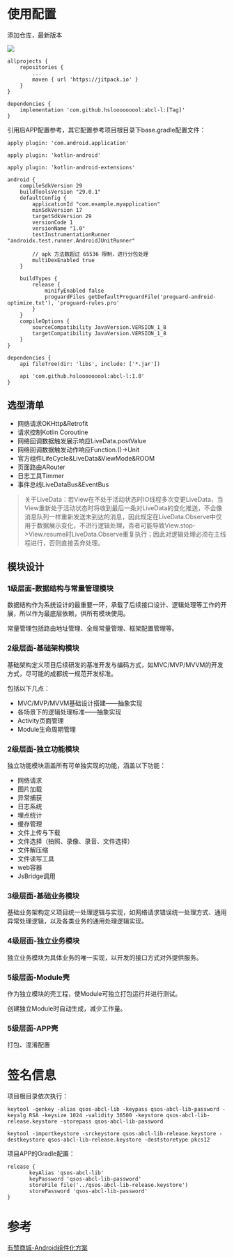 # 使用配置
添加仓库，最新版本

[![](https://jitpack.io/v/hslooooooool/abcl-l.svg)](https://jitpack.io/#hslooooooool/abcl-l)

```
allprojects {
    repositories {
        ...
        maven { url 'https://jitpack.io' }
    }
}

dependencies {
    implementation 'com.github.hslooooooool:abcl-l:[Tag]'
}
```
引用后APP配置参考，其它配置参考项目根目录下base.gradle配置文件：
```
apply plugin: 'com.android.application'

apply plugin: 'kotlin-android'

apply plugin: 'kotlin-android-extensions'

android {
    compileSdkVersion 29
    buildToolsVersion "29.0.1"
    defaultConfig {
        applicationId "com.example.myapplication"
        minSdkVersion 17
        targetSdkVersion 29
        versionCode 1
        versionName "1.0"
        testInstrumentationRunner "androidx.test.runner.AndroidJUnitRunner"

        // apk 方法数超过 65536 限制，进行分包处理
        multiDexEnabled true
    }

    buildTypes {
        release {
            minifyEnabled false
            proguardFiles getDefaultProguardFile('proguard-android-optimize.txt'), 'proguard-rules.pro'
        }
    }
    compileOptions {
        sourceCompatibility JavaVersion.VERSION_1_8
        targetCompatibility JavaVersion.VERSION_1_8
    }
}

dependencies {
    api fileTree(dir: 'libs', include: ['*.jar'])

    api 'com.github.hslooooooool:abcl-l:1.0'
}
```

## 选型清单
- 网络请求OKHttp&Retrofit
- 请求控制Kotlin Coroutine
- 网络回调数据触发展示响应LiveData.postValue
- 网络回调数据触发动作响应Function.()->Unit
- 官方组件LifeCycle&LiveData&ViewMode&ROOM
- 页面路由ARouter
- 日志工具Timmer
- 事件总线LiveDataBus&EventBus

> 关于LiveData：若View在不处于活动状态时IO线程多次变更LiveData，当View重新处于活动状态时将收到最后一条对LiveData的变化推送，不会像消息队列一样重新发送未到达的消息，因此规定在LiveData.Observe中仅用于数据展示变化，不进行逻辑处理，否者可能导致View.stop->View.resume时LiveData.Observe重复执行；因此对逻辑处理必须在主线程进行，否则直接丢弃处理。

## 模块设计

### 1级层面-数据结构与常量管理模块
数据结构作为系统设计的最重要一环，承载了后续接口设计、逻辑处理等工作的开展，所以作为最底层依赖，供所有模块使用。

常量管理包括路由地址管理、全局常量管理、框架配置管理等。

### 2级层面-基础架构模块
基础架构定义项目后续研发的基准开发与编码方式，如MVC/MVP/MVVM的开发方式，尽可能的成都统一规范开发标准。

包括以下几点：
- MVC/MVP/MVVM基础设计搭建——抽象实现
- 各场景下的逻辑处理标准——抽象实现
- Activity页面管理
- Module生命周期管理

### 2级层面-独立功能模块
独立功能模块涵盖所有可单独实现的功能，涵盖以下功能：
- 网络请求
- 图片加载
- 异常捕获
- 日志系统
- 埋点统计
- 缓存管理
- 文件上传与下载
- 文件选择（拍照、录像、录音、文件选择）
- 文件解压缩
- 文件读写工具
- web容器
- JsBridge调用

### 3级层面-基础业务模块
基础业务架构定义项目统一处理逻辑与实现，如网络请求错误统一处理方式、通用异常处理逻辑，以及各类业务的通用处理逻辑实现。

### 4级层面-独立业务模块
独立业务模块为具体业务的唯一实现，以开发的接口方式对外提供服务。

### 5级层面-Module壳
作为独立模块的壳工程，使Module可独立打包运行并进行测试。

创建独立Module时自动生成，减少工作量。

### 5级层面-APP壳
打包、混淆配置

# 签名信息

项目根目录依次执行：
```
keytool -genkey -alias qsos-abcl-lib -keypass qsos-abcl-lib-password -keyalg RSA -keysize 1024 -validity 36500 -keystore qsos-abcl-lib-release.keystore -storepass qsos-abcl-lib-password
```

```
keytool -importkeystore -srckeystore qsos-abcl-lib-release.keystore -destkeystore qsos-abcl-lib-release.keystore -deststoretype pkcs12
```

项目APP的Gradle配置：
```
release {
       keyAlias 'qsos-abcl-lib'
       keyPassword 'qsos-abcl-lib-password'
       storeFile file('../qsos-abcl-lib-release.keystore')
       storePassword 'qsos-abcl-lib-password'
}
```

# 参考
[有赞商城-Android组件化方案](https://tech.youzan.com/you-zan-yi-dong-androidzu-jian-hua-fang-an/)
